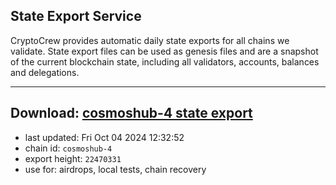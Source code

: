 ## State Export Service
CryptoCrew provides automatic daily state exports for all chains we validate. State export files can be used as genesis files and are a snapshot of the current blockchain state, including all validators, accounts, balances and delegations.

---
**Download: [cosmoshub-4 state export](https://dl-eu2.ccvalidators.com/SERVICE/cosmoshub/cosmoshub-4_export_22470331.json)**
---

- last updated: Fri Oct 04 2024 12:32:52
- chain id: `cosmoshub-4`
- export height: `22470331`
- use for: airdrops, local tests, chain recovery
